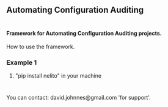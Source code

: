 <!DOCTYPE html>


<h2>Automating Configuration Auditing</h2>

<h1></h1>

<h4>Framework for Automating Configuration Auditing projects.</h4>

<p></p>

<p></p>

<!-- How to make paragraph lines-->
<p>How to use the framework.</p>

<h3>Example 1</h3>
<ol>
    <li>"pip install nelito" in your machine</li>
</ol>




<p></p>

<h1></h1>


<p>You can contact: david.johnnes@gmail.com  'for support'.</p>

<h1></h1>


